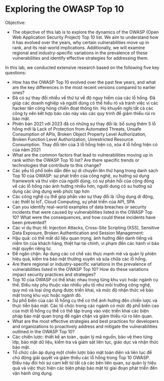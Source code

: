# Exploring the OWASP Top 10

Objective:

* The objective of this lab is to explore the dynamics of the OWASP (Open Web Application Security Project) Top 10 list. We aim to understand how it has evolved over the years, why certain vulnerabilities move up in rank, and its real-world implications. Additionally, we will examine regional and industry-specific variations in the prevalence of these vulnerabilities and identify effective strategies for addressing them.

In this lab, we conducted extensive research based on the following five key questions:

* How has the OWASP Top 10 evolved over the past few years, and what are the key differences in the most recent versions compared to earlier ones?
* Đã có sự thay đổi nhiều về thứ tự về độ nguy hiểm của các lỗ hổng. Đã giúp các doanh nghiệp và người dùng có thể hiểu rõ và tránh việc vị các hacker tấn công hòng chiến đoạt thông tin. Họ khuyến nghị tất cả các công ty nên kết hợp báo cáo này vào các quy trình để giảm thiểu rủi ro bảo mật.
* Phiên bản 2021 với 2023 đã có những sự thay đổi là: bổ sung thêm 5 lỗ hổng mới là Lack of Protection from Automated Threats, Unsafe Consumption of APIs, Broken Object Property Level Authorization, Broken Function Level Authorization, Unrestricted Resource Consumption. Thay đổi tên của 3 lỗ hổng hiện có, xóa 4 lỗ hổng hiện có của năm 2021
* What are the common factors that lead to vulnerabilities moving up in rank within the OWASP Top 10 list? Are there specific trends or technologies that contribute to this change?
* Các yếu tố phổ biến dẫn đến sự di chuyển lên thứ hạng trong danh sách Top 10 của OWASP: sự phát triển của công nghệ, xu hướng sử dụng framework và thư viện của người dùng, có sự phản hồi của cộng đồng về các lỗ hổng nào ảnh hưởng nhiều hơn, người dung có su hướng sử dụng các ứng dụng web phức tạp hơn
* Các công nghệ cụ thể góp phần vào sự thay đổi là :Ứng dụng di động, các thiết bị IoT, Cloud Computing, sự phát triển của API, SPA
* Can you identify real-world examples of data breaches or security incidents that were caused by vulnerabilities listed in the OWASP Top 10? What were the consequences, and how could these incidents have been prevented?
* Các ví dụ thực tế: Injection Attacks, Cross-Site Scripting (XSS), Sensitive Data Exposure, Broken Authentication and Session Management:
* Hậu quả: có thể mất dữ liệu quan trọng, ảnh hưởng đến danh tiếng và niềm tin của khách hàng, thiệt hại tài chính, vi phạm đến các hành vi bảo mật quyền riêng tư.
* Để ngăn chặn: Áp dụng các cơ chế xác thực mạnh mẽ và quản lý phiên hiệu quả, kiểm tra bảo mật thường xuyên và sửa chữa các lỗ hổng.
* Are there regional or industry-specific variations in the prevalence of vulnerabilities listed in the OWASP Top 10? How do these variations impact security practices and strategies?
* Top 10 của OWASP có thể khác nhau trong từng khu vực hoặc ngành cụ thể. Điều này phụ thuộc vào nhiều yếu tố như môi trường công nghệ, quy mô và loại ứng dụng được triển khai, và mức độ nhận thức về bảo mật trong khu vực hoặc ngành đó.
* Sự phổ biến của các lỗ hổng cụ thể có thể ảnh hưởng đến chiến lược và thực tiễn bảo mật. Các tổ chức trong các ngành có mức độ phổ biến cao của một lỗ hổng cụ thể có thể tập trung vào việc triển khai các biện pháp bảo mật quan trọng để ngăn chặn và giảm thiểu rủi ro liên quan.
* What are the most effective strategies and best practices for developers and organizations to proactively address and mitigate the vulnerabilities outlined in the OWASP Top 10?
* Các chiến lược: thiết kế an toàn , quản lý mã nguồn, bảo vệ theo từng lớp, bảo mật dữ liệu, kiểm tra và giám sát liên tục, giáo dục và nhận thức bảo mật.
* Tổ chức cần áp dụng một chiến lược bảo mật toàn diện và liên tục để chủ động giải quyết và giảm thiểu các lỗ hổng trong Top 10 OWASP. Điều này đòi hỏi sự cam kết từ tất cả các bên liên quan, sự quản lý hiệu quả và việc thực hiện các biện pháp bảo mật từ giai đoạn phát triển đến vận hành ứng dụng.

